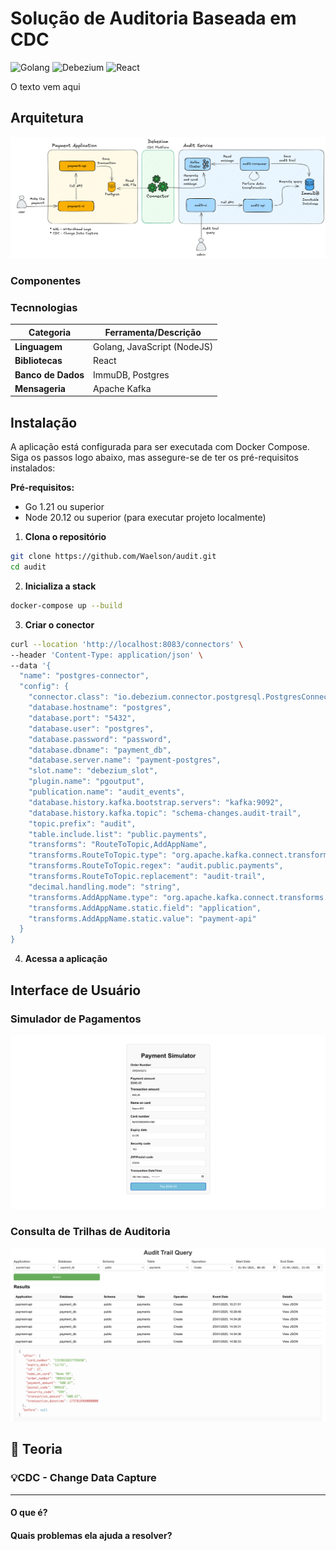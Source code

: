 # Solução de Auditoria Baseada em CDC

![Golang](https://img.shields.io/badge/technology-Golang-blue.svg)  ![Debezium](https://img.shields.io/badge/technology-Debezium-orange.svg) ![React](https://img.shields.io/badge/technology-React-green.svg)

O texto vem aqui

## Arquitetura

![Architecture](documentation/architecture.png)

### Componentes


### Tecnnologias
| **Categoria**       | **Ferramenta/Descrição**    |
|---------------------|-----------------------------|
| **Linguagem**       | Golang, JavaScript (NodeJS) |
| **Bibliotecas**     | React                       |
| **Banco de Dados**  | ImmuDB, Postgres            |
| **Mensageria**      | Apache Kafka                |

## Instalação
A aplicação está configurada para ser executada com Docker Compose. Siga os passos logo abaixo, mas assegure-se de ter os pré-requisitos instalados:

**Pré-requisitos:**
- Go 1.21 ou superior
- Node 20.12 ou superior (para executar projeto localmente)

1. **Clona o repositório**

```bash
git clone https://github.com/Waelson/audit.git
cd audit
```

2. **Inicializa a stack**

```bash
docker-compose up --build
```

3. **Criar o conector**

```bash
curl --location 'http://localhost:8083/connectors' \
--header 'Content-Type: application/json' \
--data '{
  "name": "postgres-connector",
  "config": {
    "connector.class": "io.debezium.connector.postgresql.PostgresConnector",
    "database.hostname": "postgres",
    "database.port": "5432",
    "database.user": "postgres",
    "database.password": "password",
    "database.dbname": "payment_db",
    "database.server.name": "payment-postgres",
    "slot.name": "debezium_slot",
    "plugin.name": "pgoutput",
    "publication.name": "audit_events",
    "database.history.kafka.bootstrap.servers": "kafka:9092",
    "database.history.kafka.topic": "schema-changes.audit-trail",
    "topic.prefix": "audit",
    "table.include.list": "public.payments",
    "transforms": "RouteToTopic,AddAppName",
    "transforms.RouteToTopic.type": "org.apache.kafka.connect.transforms.RegexRouter",
    "transforms.RouteToTopic.regex": "audit.public.payments",
    "transforms.RouteToTopic.replacement": "audit-trail",
    "decimal.handling.mode": "string",
    "transforms.AddAppName.type": "org.apache.kafka.connect.transforms.InsertField$Value",
    "transforms.AddAppName.static.field": "application",
    "transforms.AddAppName.static.value": "payment-api"
  }
}
```

4. **Acessa a aplicação**

## Interface de Usuário

### Simulador de Pagamentos

![payment](documentation/payment_simulator.png)

### Consulta de Trilhas de Auditoria

![audit](documentation/audit_trail_query.png)

## 🧠 Teoria

### 💡CDC - Change Data Capture

___

#### O que é?

#### Quais problemas ela ajuda a resolver?